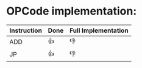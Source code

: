 # OPCode implementation:

| Instruction  | Done | Full Implementation |
| ------------ | ---- | ------------------- |
| ADD | :+1: | :-1: |
| JP | :+1: | :-1: |